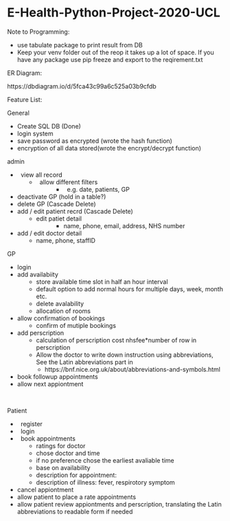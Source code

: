 # E-Health-Python-Project-2020-UCL
<p>Note to Programming:</p>
<ul>
    <li>use tabulate package to print result from DB</li>
    <li>Keep your venv folder out of the reop it takes up a lot of space. If you have any package use pip freeze and export to the reqirement.txt</li>
</ul>
<p>ER Diagram:</p>
<p>https://dbdiagram.io/d/5fca43c99a6c525a03b9cfdb</p>

<p>Feature List:</p>
<p>General</p>
<ul>
    <li>Create SQL DB (Done)</li>
    <li>login system</li>
    <li>save password as encrypted (wrote the hash function)</li>
    <li>encryption of all data stored(wrote the encrypt/decrypt function)</li>
</ul>
<p>admin</p>
<ul>
    <li>&nbsp; view all record<ul>
            <li style="margin-left: 20px;">&nbsp; allow different filters<ul>
                    <li style="margin-left: 40px;">&nbsp; e.g. date, patients, GP</li>
                </ul>
            </li>
        </ul>
    </li>
    <li>deactivate GP (hold in a table?)</li>
    <li>delete GP (Cascade Delete)</li>
    <li>add / edit patient recrd (Cascade Delete)<ul>
            <li style="margin-left: 20px;">edit patiet detail<ul>
                    <li style="margin-left: 40px;">name, phone, email, address, NHS number</li>
                </ul>
            </li>
        </ul>
    </li>
    <li>add / edit doctor detail<ul>
            <li style="margin-left: 20px;">name, phone, staffID</li>
        </ul>
    </li>
</ul>
<p>GP</p>
<ul>
    <li>login</li>
    <li>add availabiity<ul>
            <li style="margin-left: 20px;">store available time slot in half an hour interval</li>
            <li style="margin-left: 20px;">default option to add normal hours for multiple days, week, month etc.</li>
            <li style="margin-left: 20px;">delete avalability&nbsp;</li>
            <li style="margin-left: 20px;">allocation of rooms</li>
        </ul>
    </li>
    <li>allow confirmation of bookings<ul>
            <li style="margin-left: 20px;">confirm of mutiple bookings</li>
        </ul>
    </li>
    <li>add perscription<ul>
            <li style="margin-left: 20px;">calculation of perscription cost nhsfee*number of row in perscription</li>
            <li style="margin-left: 20px;">Allow the doctor to write down instruction using abbreviations, See the Latin abbreviations part in</li>
                <li style="margin-left: 40px;">https://bnf.nice.org.uk/about/abbreviations-and-symbols.html</li>
        </ul>
    </li>
    <li>book followup appointments</li>
    <li>allow next appiontment</li>
</ul>
<p><br></p>
<p>Patient</p>
<ul>
    <li>&nbsp; register</li>
    <li>&nbsp; login</li>
    <li>&nbsp; book appointments<ul>
            <li style="margin-left: 20px;">ratings for doctor</li>
            <li style="margin-left: 20px;">chose doctor and time</li>
            <li style="margin-left: 20px;">if no preference chose the earliest avaliable time</li>
            <li style="margin-left: 20px;">base on availability</li>
            <li style="margin-left: 20px;">description for appointment:&nbsp;</li>
            <li style="margin-left: 20px;">description of illness: fever, respirotory symptom</li>
        </ul>
    </li>
    <li>cancel appiontment</li>
    <li>allow patient to place a rate appointments</li>
    <li>allow patient review appiontments and perscription, translating the Latin abbreviations to readable form if needed</li>
</ul>

